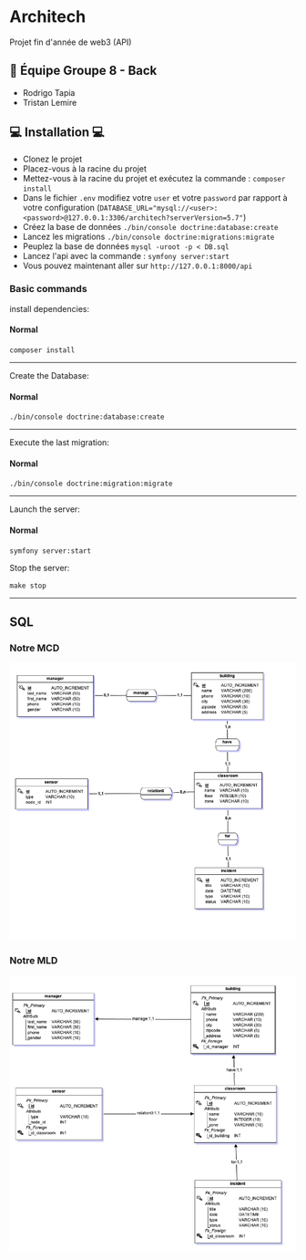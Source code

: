 # Architech
Projet fin d'année de web3 (API)

## 💪 Équipe Groupe 8 - Back

- Rodrigo Tapia
- Tristan Lemire

## 💻 Installation 💻
- Clonez le projet
- Placez-vous à la racine du projet
- Mettez-vous à la racine du projet et exécutez la commande : `composer install`
- Dans le fichier `.env` modifiez votre `user` et votre `password` par rapport à votre configuration (`DATABASE_URL="mysql://<user>:<password>@127.0.0.1:3306/architech?serverVersion=5.7"`)
- Créez la base de données `./bin/console doctrine:database:create`
- Lancez les migrations `./bin/console doctrine:migrations:migrate`
- Peuplez la base de données `mysql -uroot -p < DB.sql`
- Lancez l'api avec la commande : `symfony server:start`
- Vous pouvez maintenant aller sur `http://127.0.0.1:8000/api`

### Basic commands

install dependencies:

#### Normal

```shell script
composer install
```

---

Create the Database:

#### Normal

```shell script
./bin/console doctrine:database:create
```

---

Execute the last migration:

#### Normal

```shell script
./bin/console doctrine:migration:migrate
```

---

Launch the server:

#### Normal

```shell script
symfony server:start
```

Stop the server:

```shell script
make stop
```

---


## SQL

### Notre MCD 
![alt text](https://github.com/TristanLemire/Architech/blob/main/MCD-MLD/MCD.png "MCD")

### Notre MLD
![alt text](https://github.com/TristanLemire/Architech/blob/main/MCD-MLD/MLD.png "MLD")
